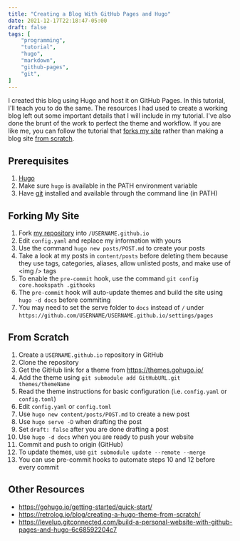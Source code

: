 ```yaml
---
title: "Creating a Blog With GitHub Pages and Hugo"
date: 2021-12-17T22:18:47-05:00
draft: false
tags: [
    "programming",
    "tutorial",
    "hugo",
    "markdown",
    "github-pages",
    "git",
]
---
```


I created this blog using Hugo and host it on GitHub Pages. In this tutorial, I'll teach you to do the same.
The resources I had used to create a working blog left out some important details that I will include in my tutorial.
I've also done the brunt of the work to perfect the theme and workflow.
If you are like me, you can follow the tutorial that [forks my site](#forking-my-site) rather than making a blog site [from scratch](#from-scratch).

## Prerequisites

1. [Hugo](https://gohugo.io/getting-started/installing#binary-cross-platform)
2. Make sure `hugo` is available in the PATH environment variable
3. Have [git](https://git-scm.com/downloads) installed and available through the command line (in PATH)

## Forking My Site

1. Fork [my repository](https://github.com/elibroftw/elibroftw.github.io) into `/USERNAME.github.io`
2. Edit `config.yaml` and replace my information with yours
3. Use the command `hugo new posts/POST.md` to create your posts
4. Take a look at my posts in `content/posts` before deleting them because they use tags, categories, aliases, allow unlisted posts, and make use of \<img /> tags
5. To enable the `pre-commit` hook, use the command `git config core.hookspath .githooks`
6. The `pre-commit` hook will auto-update themes and build the site using `hugo -d docs` before commiting
7. You may need to set the serve folder to `docs` instead of `/` under `https://github.com/USERNAME/USERNAME.github.io/settings/pages`

## From Scratch

1. Create a `USERNAME.github.io` repository in GitHub
2. Clone the repository
3. Get the GitHub link for a theme from https://themes.gohugo.io/
4. Add the theme using `git submodule add GitHubURL.git themes/themeName`
5. Read the theme instructions for basic configuration (i.e. `config.yaml` or `config.toml`)
6. Edit `config.yaml` or `config.toml`
7. Use `hugo new content/posts/POST.md` to create a new post
8. Use `hugo serve -D` when drafting the post
9. Set `draft: false` after you are done drafting a post
10. Use `hugo -d docs` when you are ready to push your website
11. Commit and push to origin (GitHub)
12. To update themes, use `git submodule update --remote --merge`
13. You can use pre-commit hooks to automate steps 10 and 12 before every commit

## Other Resources

- https://gohugo.io/getting-started/quick-start/
- https://retrolog.io/blog/creating-a-hugo-theme-from-scratch/
- https://levelup.gitconnected.com/build-a-personal-website-with-github-pages-and-hugo-6c68592204c7
